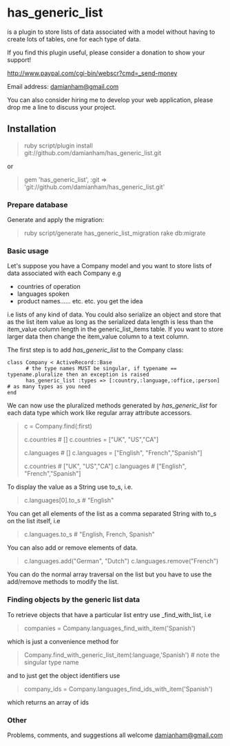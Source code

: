 # has_generic_list

 is a plugin to store lists of data associated with a model without having to create lots of tables, 
one for each type of data.

If you find this plugin useful, please consider a donation to show your support!

  http://www.paypal.com/cgi-bin/webscr?cmd=_send-money
  
  Email address: damianham@gmail.com

You can also consider hiring me to develop your web application, please drop me a line to discuss your project.

## Installation

>  	ruby script/plugin install git://github.com/damianham/has_generic_list.git

or

>	gem 'has_generic_list', :git => 'git://github.com/damianham/has_generic_list.git'
  
### Prepare database

Generate and apply the migration:

>  	ruby script/generate has_generic_list_migration
>  	rake db:migrate

### Basic usage

Let's suppose you have a Company model and you want to store lists of data associated
with each Company e.g

- countries of operation
- languages spoken
- product names...... etc. etc.  you get the idea

i.e lists of any kind of data.  You could also serialize an object and store that as the list item value as long as
the serialized data length is less than the item_value column length in the generic_list_items table.  If you want to store
larger data then change the item_value column to a text column.

The first step is to add _has_generic_list_ to the Company class:

  	class Company < ActiveRecord::Base
    	  # the type names MUST be singular, if typename == typename.pluralize then an exception is raised
    	  has_generic_list :types => [:country,:language,:office,:person] # as many types as you need
  	end
  
We can now use the pluralized methods generated by _has_generic_list_ for each data type which work like regular array attribute accessors.


>  	c = Company.find(:first)
>
>  	c.countries # []
>  	c.countries = ["UK", "US","CA"]
>
>  	c.languages # []
>  	c.languages = ["English", "French","Spanish"]
>
>  	c.countries # ["UK", "US","CA"]
>  	c.languages # ["English", "French","Spanish"]
  
To display the value as a String use to_s, i.e. 

> 	c.languages[0].to_s # "English"

You can get all elements of the list as a comma separated String with to_s on the list itself, i.e

>	c.languages.to_s # "English, French, Spanish"

You can also add or remove elements of data.

>  	c.languages.add("German", "Dutch")
>  	c.languages.remove("French")
  
You can do the normal array traversal on the list but you have to use the add/remove methods to modify the list.

### Finding objects by the generic list data

To retrieve objects that have a particular list entry use <datatype>_find_with_list, i.e

>  	companies = Company.languages_find_with_item('Spanish')

which is just a convenience method for

>  	Company.find_with_generic_list_item(:language,'Spanish')  # note the singular type name

and to just get the object identifiers use

>  	company_ids = Company.languages_find_ids_with_item('Spanish')

which returns an array of ids
 
### Other

Problems, comments, and suggestions all welcome damianham@gmail.com
